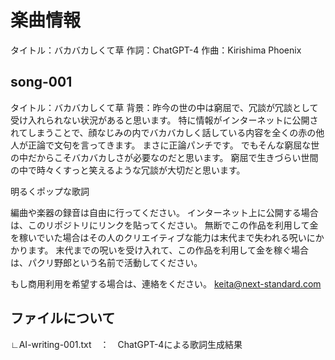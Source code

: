 # 楽曲情報
タイトル：バカバカしくて草
作詞：ChatGPT-4
作曲：Kirishima Phoenix

## song-001
タイトル：バカバカしくて草
背景：昨今の世の中は窮屈で、冗談が冗談として受け入れられない状況があると思います。
特に情報がインターネットに公開されてしまうことで、顔なじみの内でバカバカしく話している内容を全くの赤の他人が正論で文句を言ってきます。
まさに正論パンチです。
でもそんな窮屈な世の中だからこそバカバカしさが必要なのだと思います。
窮屈で生きづらい世間の中で時々くすっと笑えるような冗談が大切だと思います。

明るくポップな歌詞

編曲や楽器の録音は自由に行ってください。
インターネット上に公開する場合は、このリポジトリにリンクを貼ってください。
無断でこの作品を利用して金を稼いでいた場合はその人のクリエイティブな能力は末代まで失われる呪いにかかります。
末代までの呪いを受け入れて、この作品を利用して金を稼ぐ場合は、パクリ野郎という名前で活動してください。

もし商用利用を希望する場合は、連絡をください。
keita@next-standard.com

## ファイルについて
∟AI-writing-001.txt　：　ChatGPT-4による歌詞生成結果